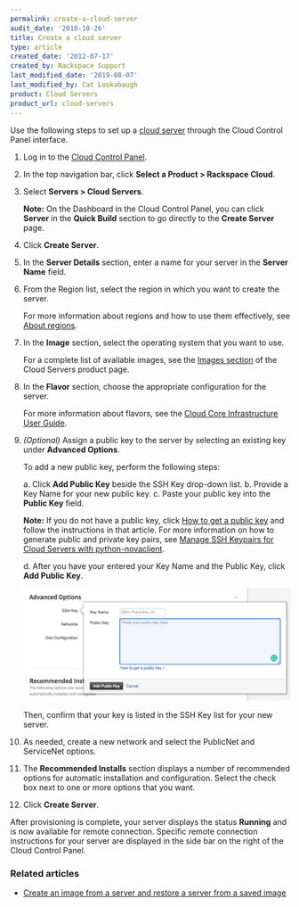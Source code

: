 ```yaml
---
permalink: create-a-cloud-server
audit_date: '2018-10-26'
title: Create a cloud server
type: article
created_date: '2012-07-17'
created_by: Rackspace Support
last_modified_date: '2019-08-07'
last_modified_by: Cat Lookabaugh
product: Cloud Servers
product_url: cloud-servers
---
```


Use the following steps to set up a [cloud
server](https://www.rackspace.com/cloud/servers) through the Cloud
Control Panel interface.

1. Log in to the [Cloud Control Panel](https://login.rackspace.com).

2. In the top navigation bar, click **Select a Product > Rackspace Cloud**.

3. Select **Servers > Cloud Servers**.

    **Note:** On the Dashboard in the Cloud Control Panel, you can click
    **Server** in the **Quick Build** section to go directly to the **Create Server** page.

4.  Click **Create Server**.

5.  In the **Server Details** section, enter a name for your server in
    the **Server Name** field.

6.  From the Region list, select the region in which you want to create
    the server.

    For more information about regions and how to use them effectively, see [About regions](https://docs-ospc.rackspace.com/support/how-to/cloud-servers/about-regions).

7.  In the **Image** section, select the operating system that you want to
    use.

    For a complete list of available images, see the [Images section](https://docs-ospc.rackspace.com/support/how-to/cloud-servers/hidden-base-images/)
    of the Cloud Servers product page.

8.  In the **Flavor** section, choose the appropriate configuration for
    the server.

    For more information about flavors, see the [Cloud Core Infrastructure User Guide](https://docs.rackspace.com/docs/user-guides/infrastructure/cloud-config/compute/cloud-servers-product-concepts/flavor-class/#cloud-servers-flavor-class).

9.  *(Optional)* Assign a public key to the server by selecting an
    existing key under **Advanced Options**.

    To add a new public key, perform the following steps:

    a. Click **Add Public Key** beside the SSH Key drop-down list.
    b. Provide a Key Name for your new public key.
    c. Paste your public key into the **Public Key** field.

       **Note:** If you do not have a public key, click [How to get a public key](https://docs-ospc.rackspace.com/support/how-to/cloud-servers/connecting-to-a-server-using-ssh-on-linux-or-mac-os)
       and follow the instructions in that article. For more information on how
       to generate public and private key pairs, see
       [Manage SSH Keypairs for Cloud Servers with python-novaclient](https://docs-ospc.rackspace.com/support/how-to/cloud-servers/manage-ssh-key-pairs-for-cloud-servers-with-python-novaclient).

    d. After you have your entered your Key Name and the Public Key, click **Add Public Key**.

    <img src="create-server-add-public-key.png" alt="" title="">

    Then, confirm that your key is listed in the SSH Key list for your new
    server.

10. As needed, create a new network and select the PublicNet and
    ServiceNet options.

11. The **Recommended Installs** section displays a number of recommended options
    for automatic installation and configuration. Select the check box next to
    one or more options that you want.

12. Click **Create Server**.

After provisioning is complete, your server displays the status **Running** and
is now available for remote connection. Specific remote connection instructions
for your server are displayed in the side bar on the right of the Cloud Control
Panel.

### Related articles

- [Create an image from a server and restore a server from a saved image](https://docs-ospc.rackspace.com/support/how-to/cloud-servers/create-an-image-of-a-server-and-restore-a-server-from-a-saved-image)
